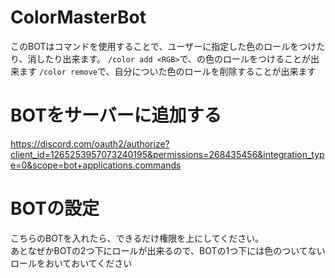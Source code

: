 # ColorMasterBot  
このBOTはコマンドを使用することで、ユーザーに指定した色のロールをつけたり、消したり出来ます。
`/color add <RGB>`で、<RGB>の色のロールをつけることが出来ます
`/color remove`で、自分についた色のロールを削除することが出来ます
# BOTをサーバーに追加する  
https://discord.com/oauth2/authorize?client_id=1265253957073240195&permissions=268435456&integration_type=0&scope=bot+applications.commands  
# BOTの設定  
こちらのBOTを入れたら、できるだけ権限を上にしてください。  
あとなぜかBOTの2つ下にロールが出来るので、BOTの1つ下には色のついてないロールをおいておいてください
